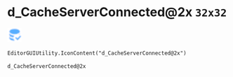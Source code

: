 # d_CacheServerConnected@2x `32x32`
<img src="/img/d_CacheServerConnected.png" width=32 height=32>

``` CSharp
EditorGUIUtility.IconContent("d_CacheServerConnected@2x")
```
```
d_CacheServerConnected@2x
```
